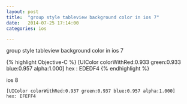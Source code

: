 ```yaml
---
layout: post
title:  "group style tableview background color in ios 7"
date:   2014-07-25 17:14:00
categories: ios

---
```


group style tableview background color in ios 7

{% highlight Objective-C %}
[UIColor colorWithRed:0.933 green:0.933 blue:0.957 alpha:1.000]
hex : EDEDF4
{% endhighlight %}


ios 8

```
[UIColor colorWithRed:0.937 green:0.937 blue:0.957 alpha:1.000]
hex: EFEFF4
```
